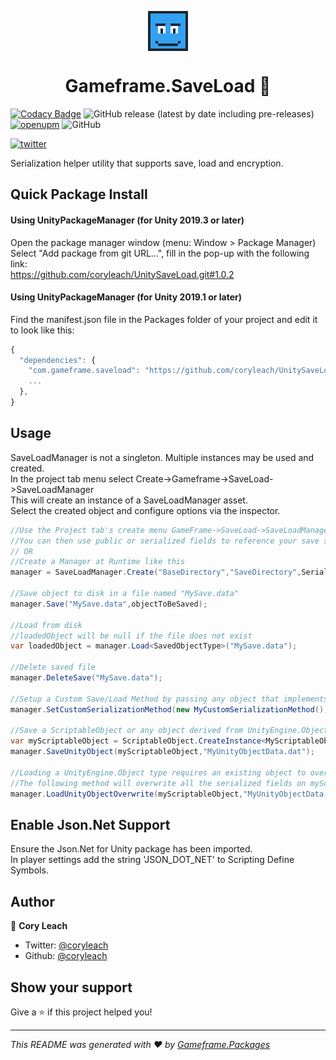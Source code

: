 <p align="center">
<img align="center" src="https://raw.githubusercontent.com/coryleach/UnityPackages/master/Documentation/GameframeFace.gif" />
</p>
<h1 align="center">Gameframe.SaveLoad 👋</h1>

<!-- BADGE-START -->
[![Codacy Badge](https://app.codacy.com/project/badge/Grade/2ba0a4bb579d4a96ac91ab77458f7f76)](https://www.codacy.com/manual/coryleach/UnitySaveLoad?utm_source=github.com&amp;utm_medium=referral&amp;utm_content=coryleach/UnitySaveLoad&amp;utm_campaign=Badge_Grade)
![GitHub release (latest by date including pre-releases)](https://img.shields.io/github/v/release/coryleach/UnitySaveLoad?include_prereleases)
[![openupm](https://img.shields.io/npm/v/com.gameframe.saveload?label=openupm&registry_uri=https://package.openupm.com)](https://openupm.com/packages/com.gameframe.saveload/)
![GitHub](https://img.shields.io/github/license/coryleach/UnitySaveLoad)

[![twitter](https://img.shields.io/twitter/follow/coryleach.svg?style=social)](https://twitter.com/coryleach)
<!-- BADGE-END -->

Serialization helper utility that supports save, load and encryption.

## Quick Package Install

#### Using UnityPackageManager (for Unity 2019.3 or later)
Open the package manager window (menu: Window > Package Manager)<br/>
Select "Add package from git URL...", fill in the pop-up with the following link:<br/>
https://github.com/coryleach/UnitySaveLoad.git#1.0.2<br/>

#### Using UnityPackageManager (for Unity 2019.1 or later)

Find the manifest.json file in the Packages folder of your project and edit it to look like this:
```js
{
  "dependencies": {
    "com.gameframe.saveload": "https://github.com/coryleach/UnitySaveLoad.git#1.0.2",
    ...
  },
}
```

<!-- DOC-START -->
<!-- 
Changes between 'DOC START' and 'DOC END' will not be modified by readme update scripts
-->

## Usage

SaveLoadManager is not a singleton. Multiple instances may be used and created.<br />
In the project tab menu select Create->Gameframe->SaveLoad->SaveLoadManager<br />
This will create an instance of a SaveLoadManager asset.<br />
Select the created object and configure options via the inspector.<br />

```C#
//Use the Project tab's create menu GameFrame->SaveLoad->SaveLoadManager to create a manager
//You can then use public or serialized fields to reference your save system.
// OR
//Create a Manager at Runtime like this
manager = SaveLoadManager.Create("BaseDirectory","SaveDirectory",SerializationMethod.Default);

//Save object to disk in a file named "MySave.data"
manager.Save("MySave.data",objectToBeSaved);

//Load from disk
//loadedObject will be null if the file does not exist
var loadedObject = manager.Load<SavedObjectType>("MySave.data");

//Delete saved file
manager.DeleteSave("MySave.data");

//Setup a Custom Save/Load Method by passing any object that implements ISerializationMethod
manager.SetCustomSerializationMethod(new MyCustomSerializationMethod());

//Save a ScriptableObject or any object derived from UnityEngine.Object directly to disk
var myScriptableObject = ScriptableObject.CreateInstance<MyScriptableObjectType>();
manager.SaveUnityObject(myScriptableObject,"MyUnityObjectData.dat");

//Loading a UnityEngine.Object type requires an existing object to overwrite
//The following method will overwrite all the serialized fields on myScriptableObject with values loaded from disk
manager.LoadUnityObjectOverwrite(myScriptableObject,"MyUnityObjectData.data");
```

## Enable Json.Net Support

Ensure the Json.Net for Unity package has been imported.</br>
In player settings add the string 'JSON_DOT_NET' to Scripting Define Symbols.

<!-- DOC-END -->

## Author

👤 **Cory Leach**

* Twitter: [@coryleach](https://twitter.com/coryleach)
* Github: [@coryleach](https://github.com/coryleach)


## Show your support

Give a ⭐️ if this project helped you!

***
_This README was generated with ❤️ by [Gameframe.Packages](https://github.com/coryleach/unitypackages)_
